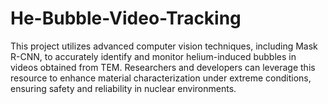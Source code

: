 # He-Bubble-Video-Tracking
 This project utilizes advanced computer vision techniques, including Mask R-CNN, to accurately identify and monitor helium-induced bubbles in videos obtained from TEM. Researchers and developers can leverage this resource to enhance material characterization under extreme conditions, ensuring safety and reliability in nuclear environments.
